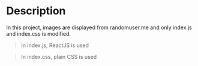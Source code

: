 # Description

In this project, images are displayed from randomuser.me and only index.js and index.css is modified.

> In index.js, ReactJS is used

> In index.css, plain CSS is used
